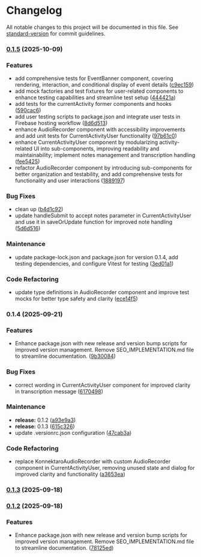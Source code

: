 # Changelog

All notable changes to this project will be documented in this file. See [standard-version](https://github.com/conventional-changelog/standard-version) for commit guidelines.

### [0.1.5](https://github.com/Julian-Diaz01/konnektaro-fe/compare/v0.1.4...v0.1.5) (2025-10-09)


### Features

* add comprehensive tests for EventBanner component, covering rendering, interaction, and conditional display of event details ([c9ec159](https://github.com/Julian-Diaz01/konnektaro-fe/commit/c9ec1595b6ebf9ba61dc761fb6b81f099cafbe72))
* add mock factories and test fixtures for user-related components to enhance testing capabilities and streamline test setup ([444421a](https://github.com/Julian-Diaz01/konnektaro-fe/commit/444421a01d488ca04d05fc1783999589306620fb))
* add tests for the currentActivity former components and hooks ([590cac6](https://github.com/Julian-Diaz01/konnektaro-fe/commit/590cac627002dd22f576e7b141444073714b863a))
* add user testing scripts to package.json and integrate user tests in Firebase hosting workflow ([8d6d513](https://github.com/Julian-Diaz01/konnektaro-fe/commit/8d6d5133373d99907ff92c27dc96ac4fe2c45e62))
* enhance AudioRecorder component with accessibility improvements and add unit tests for CurrentActivityUser functionality ([97b61c0](https://github.com/Julian-Diaz01/konnektaro-fe/commit/97b61c0d01d89f0eb861ed2d7ea8c72e60685fd8))
* enhance CurrentActivityUser component by modularizing activity-related UI into sub-components, improving readability and maintainability; implement notes management and transcription handling ([fee5425](https://github.com/Julian-Diaz01/konnektaro-fe/commit/fee5425b63e5965743289e21d49082bd9432dd8e))
* refactor AudioRecorder component by introducing sub-components for better organization and testability, and add comprehensive tests for functionality and user interactions ([1889197](https://github.com/Julian-Diaz01/konnektaro-fe/commit/18891978a80483e51700e6db0835afa8e0312151))


### Bug Fixes

* clean up ([b4d1c92](https://github.com/Julian-Diaz01/konnektaro-fe/commit/b4d1c920176ab40f7005bf6e87b66b2a6151a0cb))
* update handleSubmit to accept notes parameter in CurrentActivityUser and use it in saveOrUpdate function for improved note handling ([5d6d516](https://github.com/Julian-Diaz01/konnektaro-fe/commit/5d6d51669052db0f048a935e406c9b4d6a78682e))


### Maintenance

* update package-lock.json and package.json for version 0.1.4, add testing dependencies, and configure Vitest for testing ([3ed01a1](https://github.com/Julian-Diaz01/konnektaro-fe/commit/3ed01a140bbc8b3aa6a5a245a4a7a694e6be8229))


### Code Refactoring

* update type definitions in AudioRecorder component and improve test mocks for better type safety and clarity ([ece14f5](https://github.com/Julian-Diaz01/konnektaro-fe/commit/ece14f565647554714059509e6e2242bc31b9972))

### 0.1.4 (2025-09-21)


### Features

* Enhance package.json with new release and version bump scripts for improved version management. Remove SEO_IMPLEMENTATION.md file to streamline documentation. ([9b30084](https://github.com/Julian-Diaz01/konnektaro-fe/commit/9b30084f49740a6ff8ccf632a3bb1f43172515a2))


### Bug Fixes

* correct wording in CurrentActivityUser component for improved clarity in transcription message ([6170498](https://github.com/Julian-Diaz01/konnektaro-fe/commit/617049886631143b940b2ace46ee74b582ce66bd))


### Maintenance

* **release:** 0.1.2 ([a93e9a3](https://github.com/Julian-Diaz01/konnektaro-fe/commit/a93e9a3ae274e14a050f3846b3da5612142e6915))
* **release:** 0.1.3 ([615c326](https://github.com/Julian-Diaz01/konnektaro-fe/commit/615c32630ad62f38f2adb7ab999fbe1751e17145))
* update .versionrc.json configuration ([47cab3a](https://github.com/Julian-Diaz01/konnektaro-fe/commit/47cab3af3c65667267d1beb3916f3d19ca1a0ce6))


### Code Refactoring

* replace KonnektaroAudioRecorder with custom AudioRecorder component in CurrentActivityUser, removing unused state and dialog for improved clarity and functionality ([a3653ea](https://github.com/Julian-Diaz01/konnektaro-fe/commit/a3653ea188fc5b991e6ccd26feccce83a1b6ee85))

### [0.1.3](https://github.com/Julian-Diaz01/konnektaro-fe/compare/v0.1.2...v0.1.3) (2025-09-18)

### [0.1.2](https://github.com/Julian-Diaz01/konnektaro-fe/compare/v1.1.7...v0.1.2) (2025-09-18)


### Features

* Enhance package.json with new release and version bump scripts for improved version management. Remove SEO_IMPLEMENTATION.md file to streamline documentation. ([78125ed](https://github.com/Julian-Diaz01/konnektaro-fe/commit/78125edb93ba46c4335dbfeb1f55f0503ac79bcf))
